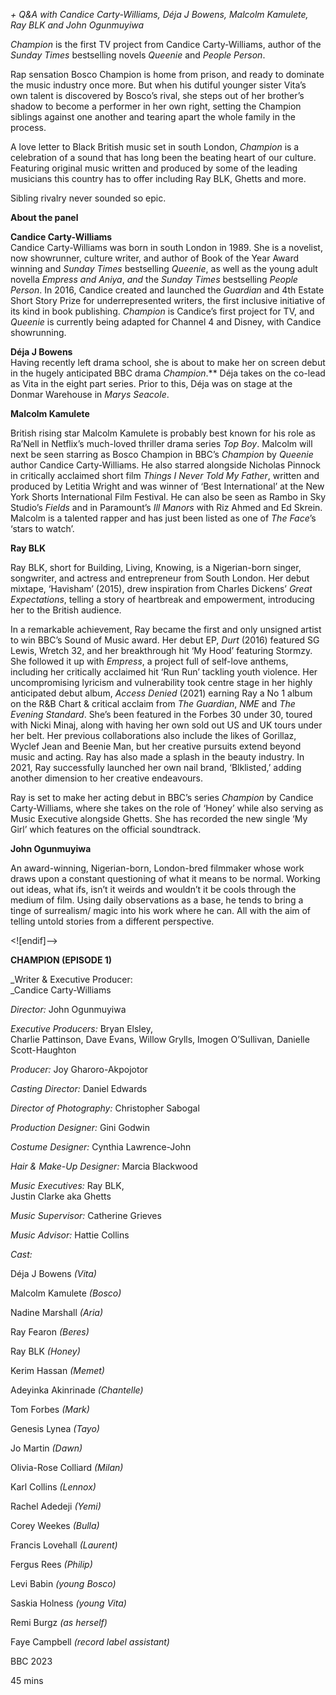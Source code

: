 
_+ Q&A with Candice Carty-Williams, Déja J Bowens, Malcolm Kamulete,  Ray BLK and John Ogunmuyiwa_

_Champion_ is the first TV project from Candice Carty-Williams, author of the _Sunday Times_ bestselling novels _Queenie_ and _People Person_.

Rap sensation Bosco Champion is home from prison, and ready to dominate the music industry once more. But when his dutiful younger sister Vita’s own talent is discovered by Bosco’s rival, she steps out of her brother’s shadow to become a performer in her own right, setting the Champion siblings against one another and tearing apart the whole family in the process.

A love letter to Black British music set in south London, _Champion_ is a celebration of a sound that has long been the beating heart of our culture. Featuring original music written and produced by some of the leading musicians this country has to offer including Ray BLK, Ghetts and more.

Sibling rivalry never sounded so epic.

**About the panel**

**Candice Carty-Williams**  
Candice Carty-Williams was born in south London in 1989. She is a novelist, now showrunner, culture writer, and author of Book of the Year Award winning and _Sunday Times_ bestselling _Queenie_, as well as the young adult novella _Empress and Aniya_, _and_ the _Sunday Times_ bestselling _People Person_.  In 2016, Candice created and launched the _Guardian_ and 4th Estate Short Story Prize for underrepresented writers, the first inclusive initiative of its kind in book publishing. _Champion_ is Candice’s first project for TV, and _Queenie_ is currently being adapted for Channel 4 and Disney, with Candice showrunning.

**Déja J Bowens**  
Having recently left drama school, she is about to make her on screen debut in the hugely anticipated BBC drama  _Champion_.** Déja takes on the co-lead as Vita in the eight part series. Prior to this, Déja was on stage at the Donmar Warehouse in _Marys Seacole_.

**Malcolm Kamulete**

British rising star Malcolm Kamulete is probably best known for his role as Ra’Nell in Netflix’s much-loved thriller drama series _Top_ _Boy_. Malcolm will next be seen starring as Bosco Champion in BBC’s _Champion_ by _Queenie_ author Candice Carty-Williams. He also starred alongside Nicholas Pinnock in critically acclaimed short film _Things I Never Told My Father_, written and produced by Letitia Wright and was winner of ‘Best International’ at the New York Shorts International Film Festival. He can also be seen as Rambo in Sky Studio’s _Fields_ and in Paramount’s _Ill Manors_ with Riz Ahmed and Ed Skrein.  
Malcolm is a talented rapper and has just been listed as one of _The_ _Face_’s ‘stars to watch’.

**Ray BLK**

Ray BLK, short for Building, Living, Knowing, is a Nigerian-born singer, songwriter, and actress and entrepreneur from South London. Her debut mixtape, ‘Havisham’ (2015), drew inspiration from Charles Dickens’ _Great_ _Expectations_, telling a story of heartbreak and empowerment, introducing her to the British audience.

In a remarkable achievement, Ray became the first and only unsigned artist to win BBC’s Sound of Music award. Her debut EP, _Durt_ (2016) featured SG Lewis, Wretch 32, and her breakthrough hit ‘My Hood’ featuring Stormzy. She followed it up with _Empress_, a project full of self-love anthems, including her critically acclaimed hit ‘Run Run’ tackling youth violence. Her uncompromising lyricism and vulnerability took centre stage in her highly anticipated debut album, _Access_ _Denied_ (2021) earning Ray a No 1 album on the R&B Chart & critical acclaim from _The Guardian_, _NME_ and _The Evening Standard_. She’s been featured in the Forbes 30 under 30, toured with Nicki Minaj, along with having her own sold out US and UK tours under her belt. Her previous collaborations also include the likes of Gorillaz, Wyclef Jean and Beenie Man, but her creative pursuits extend beyond music and acting. Ray has also made a splash in the beauty industry. In 2021, Ray successfully launched her own nail brand, ‘Blklisted,’ adding another dimension to her creative endeavours.

Ray is set to make her acting debut in BBC’s series _Champion_ by Candice Carty-Williams, where she takes on the role of ‘Honey’ while also serving as Music Executive alongside Ghetts. She has recorded the new single ‘My Girl’ which features on the official soundtrack.

**John Ogunmuyiwa**

An award-winning, Nigerian-born, London-bred filmmaker whose work draws upon a constant questioning of what it means to be normal. Working out ideas, what ifs, isn’t it weirds and wouldn’t it be cools through the medium of film. Using daily observations as a base, he tends to bring a tinge of surrealism/ magic into his work where he can. All with the aim of telling untold stories from a different perspective.

<![endif]-->

**CHAMPION (EPISODE 1)**

_Writer & Executive Producer:  
_Candice Carty-Williams

_Director:_ John Ogunmuyiwa

_Executive Producers:_ Bryan Elsley,  
Charlie Pattinson, Dave Evans, Willow Grylls, Imogen O’Sullivan, Danielle Scott-Haughton

_Producer:_ Joy Gharoro-Akpojotor

_Casting Director:_ Daniel Edwards

_Director of Photography:_ Christopher Sabogal

_Production Designer:_ Gini Godwin

_Costume Designer:_ Cynthia Lawrence-John

_Hair & Make-Up Designer:_ Marcia Blackwood

_Music Executives:_ Ray BLK,  
Justin Clarke aka Ghetts

_Music Supervisor:_ Catherine Grieves

_Music Advisor:_ Hattie Collins

_Cast:_

Déja J Bowens _(Vita)_

Malcolm Kamulete _(Bosco)_

Nadine Marshall _(Aria)_

Ray Fearon _(Beres)_

Ray BLK _(Honey)_

Kerim Hassan _(Memet)_

Adeyinka Akinrinade _(Chantelle)_

Tom Forbes _(Mark)_

Genesis Lynea _(Tayo)_

Jo Martin _(Dawn)_

Olivia-Rose Colliard _(Milan)_

Karl Collins _(Lennox)_

Rachel Adedeji _(Yemi)_

Corey Weekes _(Bulla)_

Francis Lovehall _(Laurent)_

Fergus Rees _(Philip)_

Levi Babin _(young Bosco)_

Saskia Holness _(young Vita)_

Remi Burgz _(as herself)_

Faye Campbell _(record label assistant)_

BBC 2023

45 mins
<!--stackedit_data:
eyJoaXN0b3J5IjpbMTk4NzQ3OTQzNl19
-->